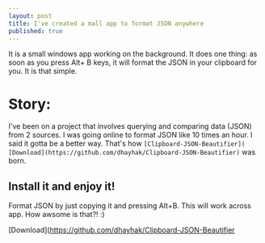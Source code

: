 ```yaml
---
layout: post
title: I've created a mall app to format JSON anywhere
published: true
---
```



It is a small windows app working on the background. It does one thing: as soon as you press Alt+ B keys, it will format the JSON in your clipboard for you. It is that simple.


# Story:
I've been on a project that involves querying and comparing data (JSON) from 2 sources.
I was going online to format JSON like 10 times an hour. I said it gotta be a better way. That's how `[Clipboard-JSON-Beautifier](
[Download](https://github.com/dhayhak/Clipboard-JSON-Beautifier)` was born.

## Install it and enjoy it!
Format JSON by just copying it and pressing Alt+B. This will work across app. How awsome is that?! :)

[Download](https://github.com/dhayhak/Clipboard-JSON-Beautifier
